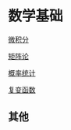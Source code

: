 # 数学基础


[微积分](01数学与编程/微积分.md)

[矩阵论](01数学与编程/矩阵论.md)

[概率统计](01数学与编程/概率统计.md)

[复变函数](01数学与编程/复变函数.md)



## 其他











